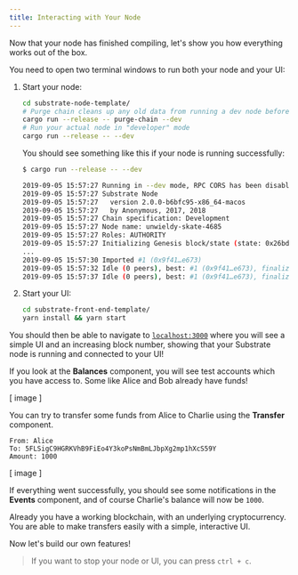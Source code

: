 ```yaml
---
title: Interacting with Your Node
---
```


Now that your node has finished compiling, let's show you how everything works out of the box.

You need to open two terminal windows to run both your node and your UI:

1. Start your node:
    ```bash
    cd substrate-node-template/
    # Purge chain cleans up any old data from running a dev node before
    cargo run --release -- purge-chain --dev
    # Run your actual node in "developer" mode
    cargo run --release -- --dev
    ```
    
    You should see something like this if your node is running successfully:
    
    ```bash
    $ cargo run --release -- --dev
    
    2019-09-05 15:57:27 Running in --dev mode, RPC CORS has been disabled.
    2019-09-05 15:57:27 Substrate Node
    2019-09-05 15:57:27   version 2.0.0-b6bfc95-x86_64-macos
    2019-09-05 15:57:27   by Anonymous, 2017, 2018
    2019-09-05 15:57:27 Chain specification: Development
    2019-09-05 15:57:27 Node name: unwieldy-skate-4685
    2019-09-05 15:57:27 Roles: AUTHORITY
    2019-09-05 15:57:27 Initializing Genesis block/state (state: 0x26bd…7093, header-hash: 0xbf06…58a9)
    ...
    2019-09-05 15:57:30 Imported #1 (0x9f41…e673)
    2019-09-05 15:57:32 Idle (0 peers), best: #1 (0x9f41…e673), finalized #1 (0x9f41…e673), ⬇ 0 ⬆ 0
    2019-09-05 15:57:37 Idle (0 peers), best: #1 (0x9f41…e673), finalized #1 (0x9f41…e673), ⬇ 0 ⬆ 0
    ```

2. Start your UI:
    ```bash
    cd substrate-front-end-template/
    yarn install && yarn start
    ```

You should then be able to navigate to [`localhost:3000`](http://localhost:3000/) where you will see a simple UI and an increasing block number, showing that your Substrate node is running and connected to your UI!

If you look at the **Balances** component, you will see test accounts which you have access to. Some like Alice and Bob already have funds!

[ image ]

You can try to transfer some funds from Alice to Charlie using the **Transfer** component.

```
From: Alice
To: 5FLSigC9HGRKVhB9FiEo4Y3koPsNmBmLJbpXg2mp1hXcS59Y
Amount: 1000
```

[ image ]

If everything went successfully, you should see some notifications in the **Events** component, and of course Charlie's balance will now be `1000`.

Already you have a working blockchain, with an underlying cryptocurrency. You are able to make transfers easily with a simple, interactive UI.

Now let's build our own features!

> If you want to stop your node or UI, you can press `ctrl + c`.

